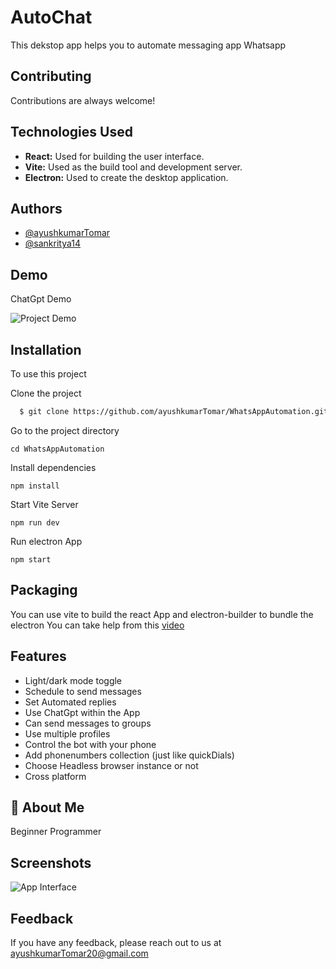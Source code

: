 
# AutoChat

This dekstop app helps you to automate messaging app Whatsapp


## Contributing

Contributions are always welcome!


## Technologies Used

- **React:** Used for building the user interface.
- **Vite:** Used as the build tool and development server.
- **Electron:** Used to create the desktop application.


## Authors

- [@ayushkumarTomar](https://www.github.com/ayushkumarTomar)
- [@sankritya14](https://www.github.com/sankrtiya14)



## Demo

ChatGpt Demo

![Project Demo](https://res.cloudinary.com/dszrsof6z/image/upload/v1703907994/yb7j95csxnbm3uzwj1hm.gif)





## Installation

To use this project

Clone the project

```bash
  $ git clone https://github.com/ayushkumarTomar/WhatsAppAutomation.git
```
Go to the project directory
```
cd WhatsAppAutomation
```
Install dependencies
```terminal
npm install 
```

Start Vite Server

```terminal 
npm run dev
```
Run electron App 
```
npm start
```

## Packaging

You can use vite to build the react App
and electron-builder to bundle the electron
You can take help from this [video](https://youtu.be/n18d1vQsPFM?si=EOb5PiZFzb_iE09Y)





## Features

- Light/dark mode toggle
- Schedule to send messages
- Set Automated replies
- Use ChatGpt within the App
- Can send messages to groups
- Use multiple profiles 
- Control the bot with your phone
- Add phonenumbers collection (just like quickDials)
- Choose Headless browser instance or not
- Cross platform


## 🚀 About Me
Beginner Programmer




## Screenshots

![App Interface](https://res.cloudinary.com/dszrsof6z/image/upload/v1703907994/yb7j95csxnbmdsd3uzwj1hm.gif)


## Feedback

If you have any feedback, please reach out to us at ayushkumarTomar20@gmail.com

